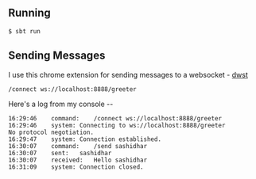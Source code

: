 Running
--------
```
$ sbt run
```

Sending Messages
-----------------

I use this chrome extension for sending messages to a websocket - [dwst](https://chrome.google.com/webstore/detail/dark-websocket-terminal/dmogdjmcpfaibncngoolgljgocdabhke/related)

```
/connect ws://localhost:8888/greeter
```

Here's a log from my console --

```
16:29:46	command:	/connect ws://localhost:8888/greeter
16:29:46	system:	Connecting to ws://localhost:8888/greeter
No protocol negotiation.
16:29:47	system:	Connection established.
16:30:07	command:	/send sashidhar
16:30:07	sent:	sashidhar
16:30:07	received:	Hello sashidhar
16:31:09	system:	Connection closed.
```
